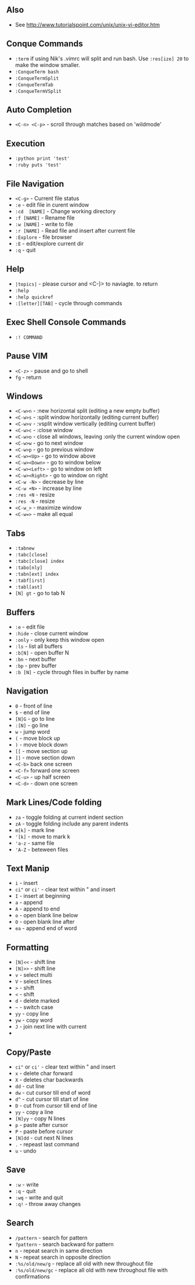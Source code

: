 Also 
--------------

- See http://www.tutorialspoint.com/unix/unix-vi-editor.htm

Conque Commands
--------------

- `:term` if using Nik's .vimrc will split and run bash. Use `:res[ize] 20` to make the window smaller.
- `:ConqueTerm bash`
- `:ConqueTermSplit`
- `:ConqueTermTab`
- `:ConqueTermVSplit`


Auto Completion
--------------

- `<C-n> <C-p>` - scroll through matches based on 'wildmode'


Execution
---------------

- `:python print 'test'`
- `:ruby puts 'test'`

File Navigation
---------------

- `<C-g>` - Current file status
- `:e` - edit file in curent window
- `:cd  [NAME]` - Change working directory
- `:f [NAME]` - Rename file
- `:w [NAME]` - write to file
- `:r [NAME]` - Read file and insert after current file
- `:Explore` - file browser
- `:E` - edit/explore current dir
- `:q` - quit

Help
---------------

- `|topics|` - please cursor and <C-]> to naviagte. <C-t> to return
- `:help`
- `:help quickref`
- `:[letter][TAB]` - cycle through commands

Exec Shell Console Commands
---------------

- `:! COMMAND`

Pause VIM
---------------

- `<C-z>` - pause and go to shell
- `fg` - return 

Windows
---------------

- `<C-w>n` - :new horizontal split (editing a new empty buffer)
- `<C-w>s` - :split window horizontally (editing current buffer)
- `<C-w>v` - :vsplit window vertically (editing current buffer)
- `<C-w>c` - :close window
- `<C-w>o` - close all windows, leaving :only the current window open
- `<C-w>w` - go to next window
- `<C-w>p` - go to previous window
- `<C-w><Up>` - go to window above
- `<C-w><Down>` - go to window below
- `<C-w><Left>` - go to window on left
- `<C-w><Right>` - go to window on right
- `<C-w -N>` - decrease by line
- `<C-w +N>` - increase by line
- `:res +N` - resize
- `:res -N` - resize
- `<C-w_>` - maximize window
- `<C-w=>` - make all equal

Tabs
---------------

- `:tabnew`
- `:tabc[close]`
- `:tabc[close] index`
- `:tabo[nly]`
- `:tabn[ext] index`
- `:tabf[irst]`
- `:tabl[ast]`
- `[N] gt` - go to tab N

Buffers
---------------

- `:e` - edit file 
- `:hide` - close current window
- `:only` - only keep this window open
- `:ls` - list all buffers
- `:b[N]` - open buffer N
- `:bn` - next buffer
- `:bp` - prev buffer
- `:b [N]` - cycle through files in buffer by name

Navigation
---------------

- `0` - front of line
- `$` - end of line
- `[N]G` - go to line
- `:[N]` - go line
- `w` - jump word
- `(` - move block up
- `)` - move block down
- `[[` - move section up
- `]]` - move section down
- `<C-b>` back one screen
- `<C-f>` forward one screen
- `<C-u>` - up half screen
- `<C-d>` - down one screen

Mark Lines/Code folding
---------------

- `za` - toggle folding at current indent section
- `zA` - toggle folding include any parent indents
- `m[k]` - mark line
- `'[k]` - move to mark k
- `'a-z` - same file
- `'A-Z` - beteween files

Text Manip
---------------

- `i` - insert
- `ci"` or `ci'` - clear text within " and insert
- `I` - insert at beginning
- `a` - append
- `A` - append to end
- `o` - open blank line below
- `O` - open blank line after
- `ea` - append end of word

Formatting
---------------

- `[N]<<` - shift line
- `[N]>>` - shift line
- `v` - select multi
- `V` - select lines
- `>` - shift
- `<` - shift
- `d` - delete marked
- `~` - switch case
- `yy` - copy line
- `yw` - copy word
- `J` - join next line with current
- 

Copy/Paste
---------------

- `ci"` or `ci'` - clear text within " and insert
- `x` - delete char forward
- `X` - deletes char backwards
- `dd` - cut line
- `dw` - cut cursor till end of word
- `d^` - cut cursor till start of line
- `D` - cut from cursor till end of line
- `yy` - copy a line
- `[N]yy` - copy N lines
- `p` - paste after cursor
- `P` - paste before cursor
- `[N]dd` - cut next N lines
- `.` - repeast last command
- `u` - undo

Save
---------------

- `:w` - write
- `:q` - quit
- `:wq` - write and quit
- `:q!` - throw away changes

Search
---------------

- `/pattern` - search for pattern
- `?pattern` - search backward for pattern
- `n` - repeat search in same direction
- `N` - repeat search in opposite direction
- `:%s/old/new/g` - replace all old with new throughout file
- `:%s/old/new/gc` - replace all old with new throughout file with confirmations




